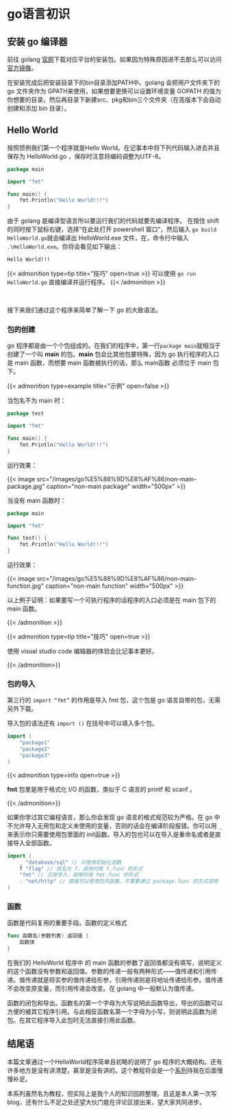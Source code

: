# go语言初识

<!--more-->

## 安装 go 编译器

前往 golang [官网](https://golang.org/dl/)下载对应平台的安装包。如果因为特殊原因进不去那么可以访问[官方镜像](https://golang.google.cn/dl/)。

在安装完成后把安装目录下的bin目录添加PATH中。golang 会把用户文件夹下的 go 文件夹作为 GPATH来使用，如果想要更换可以设置环境变量 GOPATH 的值为你想要的目录，然后再目录下新建src、pkg和bin三个文件夹（在高版本下会自动创建和添加 bin 目录）。

## Hello World

按照惯例我们第一个程序就是Hello World。在记事本中将下列代码输入进去并且保存为 HelloWorld.go ，保存时注意将编码调整为UTF-8。

```go
package main

import "fmt"

func main() {
	fmt.Println("Hello World!!!")
}
```

由于 golang 是编译型语言所以要运行我们的代码就要先编译程序。 在按住 shift 的同时按下鼠标右键，选择“在此处打开 powershell 窗口”，然后输入 `go build HelloWorld.go`就会编译出 HelloWorld.exe 文件，在，命令行中输入 `.\HelloWorld.exe`。你将会看见如下输出：

```sh
Hello World!!!
```

{{< admonition type=tip title="技巧" open=true >}}
可以使用 `go run HelloWorld.go` 直接编译并运行程序。
{{< /admonition >}}

<br />

接下来我们通过这个程序来简单了解一下 go 的大致语法。

### 包的创建

go 程序都是由一个个包组成的。在我们的程序中，第一行`package main`就相当于创建了一个叫 **main** 的包。**main** 包会比其他包要特殊，因为 go 执行程序的入口是 main 函数，而想要 main 函数被执行的话，那么 main函数 必须位于 main 包下。

{{< admonition type=example title="示例" open=false >}}

当包名不为 main 时：

```go
package test

import "fmt"

func main() {
	fmt.Println("Hello World!!!")
}
```

运行效果：

{{< image src="/images/go%E5%88%9D%E8%AF%86/non-main-package.jpg" caption="non-main package" width="500px" >}}

当没有 main 函数时：

```go
package main

import "fmt"

func test() {
	fmt.Println("Hello World!!!")
}
```

运行效果：

{{< image src="/images/go%E5%88%9D%E8%AF%86/non-main-function.jpg" caption="non-main function" width="500px" >}}

以上例子证明：如果要写一个可执行程序的话程序的入口必须是在 main 包下的 main 函数。

{{< /admonition >}}

{{< admonition type=tip title="技巧" open=true >}}

使用 visual studio code 编辑器的体验会比记事本更好。

{{< /admonition>}}

### 包的导入

第三行的 `import “fmt”` 的作用是导入 fmt 包，这个包是 go 语言自带的包，无需另外下载。

导入包的语法还有 `import ()` 在括号中可以填入多个包。

```go
import (
	"package1"
    "package2"
    "package3"
)
```

{{< admonition type=info open=true >}}

**fmt** 包里是用于格式化 I/O 的函数，类似于 C 语言的 printf 和 scanf 。

{{< /admonition>}}

如果你学过其它编程语言，那么你会发现 go 语言的格式规范较为严格。在 go 中不允许导入无用包和定义未使用的变量，否则的话会在编译阶段报错。你可以用 `_` 来表示你只需要使用包里面的 init函数。导入的包也可以在导入是重命名或者是直接导入全部函数。

```go
import (
	_ "database/sql" // 只使用初始化函数
	f "flag" // 改名为 f，调用时用 f.func 的形式
	"fmt" // 正常导入，调用时用 fmt.func 的形式
	. "net/http" // 直接可以使用包内函数，不需要通过 package.func 的方式调用
)
```

### 函数

函数是代码复用的重要手段。函数的定义格式

```go
func 函数名(参数列表) 返回值 {
    函数体
}
```

在我们的 HelloWorld 程序中 的 main 函数的参数了返回值都没有填写，说明定义的这个函数没有参数和返回值。参数的传递一般有两种形式——值传递和引用传递。值传递就是将实参的值传递给形参，引用传递则是将地址传递给形参。值传递不会改变原变量，而引用传递会改变。在 golang 中一般默认为值传递。

函数的闭包和导出。函数名的第一个字母为大写说明此函数导出，导出的函数可以方便的被其它程序引用。与此相反函数名第一个字母为小写，则说明此函数为闭包。在其它程序导入此包时无法直接引用此函数。

## 结尾语

本篇文章通过一个HelloWorld程序简单且初略的说明了 go 程序的大概结构。还有许多地方是没有讲清楚，甚至是没有讲的。这个教程将会是一个[系列](http://bylcy.github.io/categories/go-tutorial/)待我在后面慢慢补足。

本系列虽然名为教程，但实际上是我个人的知识回顾整理。且这是本人第一次写blog，还有什么不足之处还望大伙门能在评论区提出来，望大家共同进步。
